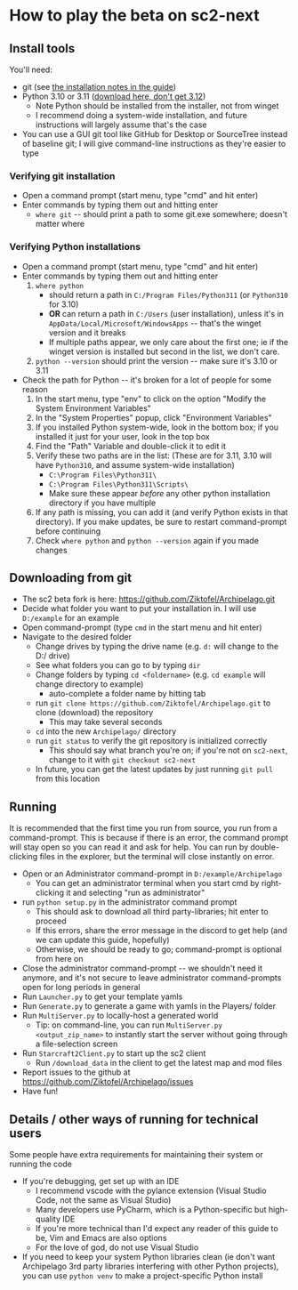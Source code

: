 # How to play the beta on sc2-next
## Install tools
You'll need:
* git (see [the installation notes in the guide](git.md#installation))
* Python 3.10 or 3.11 ([download here, don't get 3.12](https://www.python.org/downloads/))
  * Note Python should be installed from the installer, not from winget
  * I recommend doing a system-wide installation, and future instructions will largely assume that's the case
* You can use a GUI git tool like GitHub for Desktop or SourceTree instead of baseline git; I will give command-line instructions as they're easier to type

### Verifying git installation
* Open a command prompt (start menu, type "cmd" and hit enter)
* Enter commands by typing them out and hitting enter
  * `where git` -- should print a path to some git.exe somewhere; doesn't matter where

### Verifying Python installations
* Open a command prompt (start menu, type "cmd" and hit enter)
* Enter commands by typing them out and hitting enter
  1. `where python`
     * should return a path in `C:/Program Files/Python311` (or `Python310` for 3.10)
     * **OR** can return a path in `C:/Users` (user installation), unless it's in `AppData/Local/Microsoft/WindowsApps` -- that's the winget version and it breaks
     * If multiple paths appear, we only care about the first one; ie if the winget version is installed but second in the list, we don't care.
  2. `python --version` should print the version -- make sure it's 3.10 or 3.11
* Check the path for Python -- it's broken for a lot of people for some reason
  1. In the start menu, type "env" to click on the option "Modify the System Environment Variables"
  2. In the "System Properties" popup, click "Environment Variables"
  3. If you installed Python system-wide, look in the bottom box; if you installed it just for your user, look in the top box
  4. Find the "Path" Variable and double-click it to edit it
  5. Verify these two paths are in the list: (These are for 3.11, 3.10 will have `Python310`, and assume system-wide installation)
     * `C:\Program Files\Python311\`
     * `C:\Program Files\Python311\Scripts\`
     * Make sure these appear _before_ any other python installation directory if you have multiple
  6. If any path is missing, you can add it (and verify Python exists in that directory). If you make updates, be sure to restart command-prompt before continuing
  7. Check `where python` and `python --version` again if you made changes

## Downloading from git
* The sc2 beta fork is here: https://github.com/Ziktofel/Archipelago.git
* Decide what folder you want to put your installation in. I will use `D:/example` for an example
* Open command-prompt (type `cmd` in the start menu and hit enter)
* Navigate to the desired folder
  * Change drives by typing the drive name (e.g. `d:` will change to the D:/ drive)
  * See what folders you can go to by typing `dir`
  * Change folders by typing `cd <foldername>` (e.g. `cd example` will change directory to example)
    * auto-complete a folder name by hitting tab
  * run `git clone https://github.com/Ziktofel/Archipelago.git` to clone (download) the repository
    * This may take several seconds
  * `cd` into the new `Archipelago/` directory
  * run `git status` to verify the git repository is initialized correctly
    * This should say what branch you're on; if you're not on `sc2-next`, change to it with `git checkout sc2-next`
  * In future, you can get the latest updates by just running `git pull` from this location

## Running
It is recommended that the first time you run from source, you run from a command-prompt. This is because if there is an error, the command prompt will stay open so you can read it and ask for help. You can run by double-clicking files in the explorer, but the terminal will close instantly on error.

* Open or an Administrator command-prompt in `D:/example/Archipelago`
  * You can get an administrator terminal when you start cmd by right-clicking it and selecting "run as administrator"
* run `python setup.py` in the administrator command prompt
  * This should ask to download all third party-libraries; hit enter to proceed
  * If this errors, share the error message in the discord to get help (and we can update this guide, hopefully)
  * Otherwise, we should be ready to go; command-prompt is optional from here on
* Close the administrator command-prompt -- we shouldn't need it anymore, and it's not secure to leave administrator command-prompts open for long periods in general
* Run `Launcher.py` to get your template yamls
* Run `Generate.py` to generate a game with yamls in the Players/ folder
* Run `MultiServer.py` to locally-host a generated world
  * Tip: on command-line, you can run `MultiServer.py <output_zip_name>` to instantly start the server without going through a file-selection screen
* Run `Starcraft2Client.py` to start up the sc2 client
  * Run `/download_data` in the client to get the latest map and mod files
* Report issues to the github at https://github.com/Ziktofel/Archipelago/issues
* Have fun!

## Details / other ways of running for technical users
Some people have extra requirements for maintaining their system or running the code
* If you're debugging, get set up with an IDE
  * I recommend vscode with the pylance extension (Visual Studio Code, not the same as Visual Studio)
  * Many developers use PyCharm, which is a Python-specific but high-quality IDE
  * If you're more technical than I'd expect any reader of this guide to be, Vim and Emacs are also options
  * For the love of god, do not use Visual Studio
* If you need to keep your system Python libraries clean (ie don't want Archipelago 3rd party libraries interfering with other Python projects), you can use `python venv` to make a project-specific Python install
